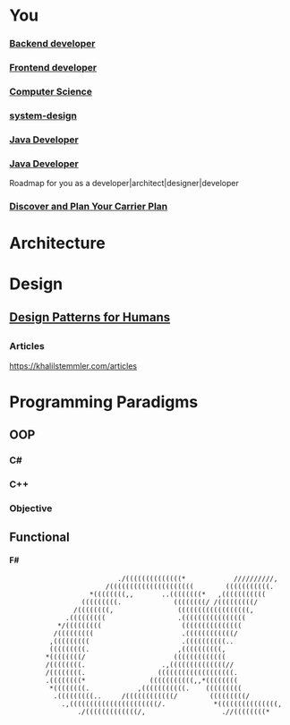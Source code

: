 
# You
### [Backend developer](https://roadmap.sh/backend)
### [Frontend developer](https://roadmap.sh/frontend)
### [Computer Science](https://roadmap.sh/computer-science)
### [system-design](https://roadmap.sh/system-design)
### [Java Developer](https://roadmap.sh/java)
### [Java Developer](https://roadmap.sh/spring-boot)
Roadmap for you as a developer|architect|designer|developer
### [Discover and Plan Your Carrier Plan  ](./You/Now%20and%20the%20Future/Discover%20and%20Plan%20Your%20Carrier%20Plan.md)

# Architecture
# Design
## [Design Patterns for Humans ](https://roadmap.sh/guides/design-patterns-for-humans)
## 
### Articles
https://khalilstemmler.com/articles
# Programming Paradigms 
## OOP
### C#
### C++
### Objective
## Functional
#### F#





```
                           ./((((((((((((((*            //////////,             
                        /(((((((((((((((((((((        (((((((((((.              
                    *((((((((,,       ..((((((((*   ,(((((((((((                
                  (((((((((.             ((((((((/ /(((((((((/                  
                /((((((((,                ((((((((((((((((((,                   
              .(((((((((                  .((((((((((((((((                     
            */(((((((((                    (((((((((((((((                      
           /(((((((((                      .((((((((((((/                       
          ,(((((((((                       .((((((((((..                        
          (((((((((.                      ,((((((((((,                          
         *((((((((/                      (((((((((((((                          
         /((((((((.                   .,((((((((((((((//                        
         /((((((((.                  (((((((((((((((((((.                       
         .((((((((*                (((((((((((,,*((((((((                       
          *((((((((.            ,(((((((((((.    (((((((((                      
           .(((((((((..     /((((((((((((/        (((((((((/                    
             .,((((((((((((((((((((((/.            *(((((((((((((((,            
                 ./(((((((((((((/,                   .//((((((((*               
```